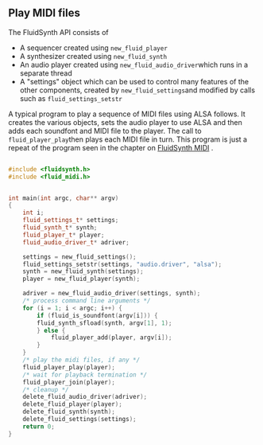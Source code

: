 
##  Play MIDI files 


The FluidSynth API consists of

+ A sequencer created using `new_fluid_player`
+ A synthesizer created using `new_fluid_synth`
+ An audio player created using `new_fluid_audio_driver`which runs in a separate thread
+ A "settings" object which can be used to control many features
	  of the other components, created by `new_fluid_settings`and modified by calls such as `fluid_settings_setstr`




A typical program to play a sequence of MIDI files using ALSA follows.
      It creates the various objects, sets the audio player to use ALSA
      and then adds each soundfont and MIDI file to the player.
      The call to `fluid_player_play`then plays each MIDI file
      in turn.
      This program is just a repeat of the program seen in the chapter
      on [FluidSynth MIDI](../../MIDI/FluidSynth/) .

```cpp

#include <fluidsynth.h>
#include <fluid_midi.h>


int main(int argc, char** argv)
{
    int i;
    fluid_settings_t* settings;
    fluid_synth_t* synth;
    fluid_player_t* player;
    fluid_audio_driver_t* adriver;

    settings = new_fluid_settings();
    fluid_settings_setstr(settings, "audio.driver", "alsa");
    synth = new_fluid_synth(settings);
    player = new_fluid_player(synth);

    adriver = new_fluid_audio_driver(settings, synth);
    /* process command line arguments */
    for (i = 1; i < argc; i++) {
        if (fluid_is_soundfont(argv[i])) {
	    fluid_synth_sfload(synth, argv[1], 1);
        } else {
            fluid_player_add(player, argv[i]);
        }
    }
    /* play the midi files, if any */
    fluid_player_play(player);
    /* wait for playback termination */
    fluid_player_join(player);
    /* cleanup */
    delete_fluid_audio_driver(adriver);
    delete_fluid_player(player);
    delete_fluid_synth(synth);
    delete_fluid_settings(settings);
    return 0;
}


      
```



